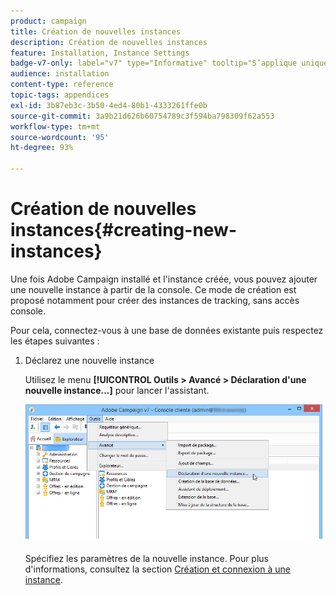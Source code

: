 ```yaml
---
product: campaign
title: Création de nouvelles instances
description: Création de nouvelles instances
feature: Installation, Instance Settings
badge-v7-only: label="v7" type="Informative" tooltip="S’applique uniquement à Campaign Classic v7"
audience: installation
content-type: reference
topic-tags: appendices
exl-id: 3b87eb3c-3b50-4ed4-80b1-4333261ffe0b
source-git-commit: 3a9b21d626b60754789c3f594ba798309f62a553
workflow-type: tm+mt
source-wordcount: '95'
ht-degree: 93%

---
```


# Création de nouvelles instances{#creating-new-instances}



Une fois Adobe Campaign installé et l&#39;instance créée, vous pouvez ajouter une nouvelle instance à partir de la console. Ce mode de création est proposé notamment pour créer des instances de tracking, sans accès console.

Pour cela, connectez-vous à une base de données existante puis respectez les étapes suivantes :

1. Déclarez une nouvelle instance

   Utilisez le menu **[!UICONTROL Outils > Avancé > Déclaration d&#39;une nouvelle instance...]** pour lancer l&#39;assistant.

   ![](assets/s_ncs_install_declare_instance_menu.png)

   Spécifiez les paramètres de la nouvelle instance. Pour plus d&#39;informations, consultez la section [Création et connexion à une instance](../../installation/using/creating-an-instance-and-logging-on.md).
